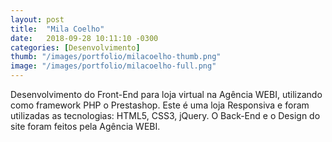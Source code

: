 ```yaml
---
layout: post
title:  "Mila Coelho"
date:   2018-09-28 10:11:10 -0300
categories: [Desenvolvimento]
thumb: "/images/portfolio/milacoelho-thumb.png"
image: "/images/portfolio/milacoelho-full.png"
---
```

Desenvolvimento do Front-End para loja virtual na Agência WEBI, utilizando como framework PHP o Prestashop.
Este é uma loja Responsiva e foram utilizadas as tecnologias: HTML5, CSS3, jQuery.
O Back-End e o Design do site foram feitos pela Agência WEBI.